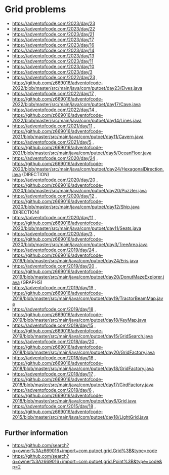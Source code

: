 # Grid problems

- https://adventofcode.com/2023/day/23
- https://adventofcode.com/2023/day/22
- https://adventofcode.com/2023/day/21
- https://adventofcode.com/2023/day/17
- https://adventofcode.com/2023/day/16
- https://adventofcode.com/2023/day/14
- https://adventofcode.com/2023/day/13
- https://adventofcode.com/2023/day/11
- https://adventofcode.com/2023/day/10
- https://adventofcode.com/2023/day/3
- https://adventofcode.com/2022/day/23 , https://github.com/z669016/adventofcode-2022/blob/master/src/main/java/com/putoet/day23/Elves.java
- https://adventofcode.com/2022/day/17 , https://github.com/z669016/adventofcode-2022/blob/master/src/main/java/com/putoet/day17/Cave.java
- https://adventofcode.com/2022/day/14 , https://github.com/z669016/adventofcode-2022/blob/master/src/main/java/com/putoet/day14/Lines.java
- https://adventofcode.com/2021/day/11 , https://github.com/z669016/adventofcode-2021/blob/master/src/main/java/com/putoet/day11/Cavern.java
- https://adventofcode.com/2021/day/5 , https://github.com/z669016/adventofcode-2021/blob/master/src/main/java/com/putoet/day5/OceanFloor.java
- https://adventofcode.com/2020/day/24 , https://github.com/z669016/adventofcode-2020/blob/master/src/main/java/com/putoet/day24/HexagonalDirection.java (DIRECTION)
- https://adventofcode.com/2020/day/20 , https://github.com/z669016/adventofcode-2020/blob/master/src/main/java/com/putoet/day20/Puzzler.java
- https://adventofcode.com/2020/day/12 , https://github.com/z669016/adventofcode-2020/blob/master/src/main/java/com/putoet/day12/Ship.java (DIRECTION)
- https://adventofcode.com/2020/day/11 , https://github.com/z669016/adventofcode-2020/blob/master/src/main/java/com/putoet/day11/Seats.java
- https://adventofcode.com/2020/day/3 , https://github.com/z669016/adventofcode-2020/blob/master/src/main/java/com/putoet/day3/TreeArea.java
- https://adventofcode.com/2019/day/24 , https://github.com/z669016/adventofcode-2019/blob/master/src/main/java/com/putoet/day24/Eris.java
- https://adventofcode.com/2019/day/20 , https://github.com/z669016/adventofcode-2019/blob/master/src/main/java/com/putoet/day20/DonutMazeExplorer.java (GRAPHS)
- https://adventofcode.com/2019/day/19 , https://github.com/z669016/adventofcode-2019/blob/master/src/main/java/com/putoet/day19/TractorBeamMap.java
- https://adventofcode.com/2019/day/18 , https://github.com/z669016/adventofcode-2019/blob/master/src/main/java/com/putoet/day18/KeyMap.java
- https://adventofcode.com/2019/day/15 , https://github.com/z669016/adventofcode-2019/blob/master/src/main/java/com/putoet/day15/GridSearch.java
- https://adventofcode.com/2018/day/20 , https://github.com/z669016/adventofcode-2018/blob/master/src/main/java/com/putoet/day20/GridFactory.java
- https://adventofcode.com/2018/day/18 , https://github.com/z669016/adventofcode-2018/blob/master/src/main/java/com/putoet/day18/GridFactory.java
- https://adventofcode.com/2018/day/17 , https://github.com/z669016/adventofcode-2018/blob/master/src/main/java/com/putoet/day17/GirdFactory.java 
- https://adventofcode.com/2018/day/6 , https://github.com/z669016/adventofcode-2018/blob/master/src/main/java/com/putoet/day6/Grid.java
- https://adventofcode.com/2015/day/18 , https://github.com/z669016/adventofcode-2015/blob/master/src/main/java/com/putoet/day18/LightGrid.java

## Further information

- https://github.com/search?q=owner%3Az669016+import+com.putoet.grid.Grid%3B&type=code
- https://github.com/search?q=owner%3Az669016+import+com.putoet.grid.Point%3B&type=code&p=2
